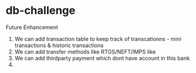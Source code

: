 # db-challenge

Future Enhancement
1. We can add transaction table to keep track of transcationns - mini transactions & historic transactions
2. We can add transfer methods like RTGS/NEFT/IMPS like
3. We can add thirdparty payment which dont have account in this bank
4.
